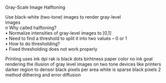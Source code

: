 Gray-Scale Image Halftoning  

Use black-white (two-tone) images to render gray-level  
images  
n Why called halftoning?  
• Normalize intensities of gray-level images to [0,1]  
• Need to find a threshold to split it into two values – 0 or 1  
• How to do thresholding?  
• Fixed thresholding does not work properly

Printing
uses ink
dpi
rak is black dots
birhtness paper color no ink
goal rendering the illusion of gray level images on two tone devices like printers
darker region to densor black pixels per area
white is sparse black pixels
2 method
dithering and error diffusion

